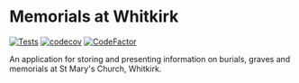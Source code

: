 # Memorials at Whitkirk

[![Tests](https://github.com/whitkirkchurch/memorials/workflows/Tests/badge.svg)](https://github.com/whitkirkchurch/memorials/actions/workflows/tests.yml)
[![codecov](https://codecov.io/gh/whitkirkchurch/memorials/branch/master/graph/badge.svg?token=GS2A774G6V)](https://codecov.io/gh/whitkirkchurch/memorials)
[![CodeFactor](https://www.codefactor.io/repository/github/whitkirkchurch/memorials/badge)](https://www.codefactor.io/repository/github/whitkirkchurch/memorials)

An application for storing and presenting information on burials, graves and
memorials at St Mary's Church, Whitkirk.
